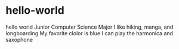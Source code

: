 # hello-world
hello world
Junior Computer Science Major
I like hiking, manga, and longboarding
My favorite clolor is blue
I can play the harmonica and saxophone
